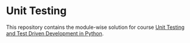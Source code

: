 # Unit Testing

This repository contains the module-wise solution for course [Unit Testing and Test Driven Development in Python](https://www.udemy.com/course/unit-testing-and-tdd-in-python/).
